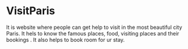 # VisitParis
It is website where people can get help to visit in the most beautiful city Paris. It hels to know the famous places, food, visiting places and their bookings . It also helps to book room for ur stay. 
